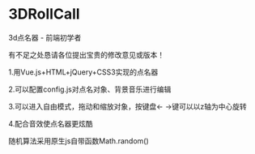 # 3DRollCall
3d点名器 - 前端初学者

有不足之处恳请各位提出宝贵的修改意见或版本！

1.用Vue.js+HTML+jQuery+CSS3实现的点名器

2.可以配置config.js对点名对象、背景音乐进行编辑

3.可以进入自由模式，拖动和缩放对象，按键盘← →键可以以z轴为中心旋转

4.配合音效使点名器更炫酷

随机算法采用原生js自带函数Math.random()
